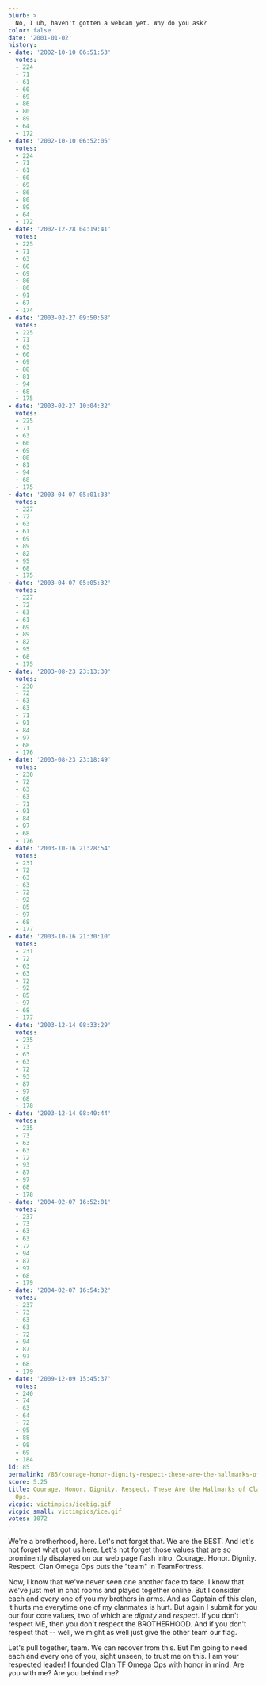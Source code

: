 ```yaml
---
blurb: >
  No, I uh, haven't gotten a webcam yet. Why do you ask?
color: false
date: '2001-01-02'
history:
- date: '2002-10-10 06:51:53'
  votes:
  - 224
  - 71
  - 61
  - 60
  - 69
  - 86
  - 80
  - 89
  - 64
  - 172
- date: '2002-10-10 06:52:05'
  votes:
  - 224
  - 71
  - 61
  - 60
  - 69
  - 86
  - 80
  - 89
  - 64
  - 172
- date: '2002-12-28 04:19:41'
  votes:
  - 225
  - 71
  - 63
  - 60
  - 69
  - 86
  - 80
  - 91
  - 67
  - 174
- date: '2003-02-27 09:50:58'
  votes:
  - 225
  - 71
  - 63
  - 60
  - 69
  - 88
  - 81
  - 94
  - 68
  - 175
- date: '2003-02-27 10:04:32'
  votes:
  - 225
  - 71
  - 63
  - 60
  - 69
  - 88
  - 81
  - 94
  - 68
  - 175
- date: '2003-04-07 05:01:33'
  votes:
  - 227
  - 72
  - 63
  - 61
  - 69
  - 89
  - 82
  - 95
  - 68
  - 175
- date: '2003-04-07 05:05:32'
  votes:
  - 227
  - 72
  - 63
  - 61
  - 69
  - 89
  - 82
  - 95
  - 68
  - 175
- date: '2003-08-23 23:13:30'
  votes:
  - 230
  - 72
  - 63
  - 63
  - 71
  - 91
  - 84
  - 97
  - 68
  - 176
- date: '2003-08-23 23:18:49'
  votes:
  - 230
  - 72
  - 63
  - 63
  - 71
  - 91
  - 84
  - 97
  - 68
  - 176
- date: '2003-10-16 21:28:54'
  votes:
  - 231
  - 72
  - 63
  - 63
  - 72
  - 92
  - 85
  - 97
  - 68
  - 177
- date: '2003-10-16 21:30:10'
  votes:
  - 231
  - 72
  - 63
  - 63
  - 72
  - 92
  - 85
  - 97
  - 68
  - 177
- date: '2003-12-14 08:33:29'
  votes:
  - 235
  - 73
  - 63
  - 63
  - 72
  - 93
  - 87
  - 97
  - 68
  - 178
- date: '2003-12-14 08:40:44'
  votes:
  - 235
  - 73
  - 63
  - 63
  - 72
  - 93
  - 87
  - 97
  - 68
  - 178
- date: '2004-02-07 16:52:01'
  votes:
  - 237
  - 73
  - 63
  - 63
  - 72
  - 94
  - 87
  - 97
  - 68
  - 179
- date: '2004-02-07 16:54:32'
  votes:
  - 237
  - 73
  - 63
  - 63
  - 72
  - 94
  - 87
  - 97
  - 68
  - 179
- date: '2009-12-09 15:45:37'
  votes:
  - 240
  - 74
  - 63
  - 64
  - 72
  - 95
  - 88
  - 98
  - 69
  - 184
id: 85
permalink: /85/courage-honor-dignity-respect-these-are-the-hallmarks-of-clan-tf-omega-ops/
score: 5.25
title: Courage. Honor. Dignity. Respect. These Are the Hallmarks of Clan TF Omega
  Ops.
vicpic: victimpics/icebig.gif
vicpic_small: victimpics/ice.gif
votes: 1072
---
```


We're a brotherhood, here. Let's not forget that. We are the BEST. And
let's not forget what got us here. Let's not forget those values that
are so prominently displayed on our web page flash intro. Courage.
Honor. Dignity. Respect. Clan Omega Ops puts the "team" in TeamFortress.

Now, I know that we've never seen one another face to face. I know that
we've just met in chat rooms and played together online. But I consider
each and every one of you my brothers in arms. And as Captain of this
clan, it hurts me everytime one of my clanmates is hurt. But again I
submit for you our four core values, two of which are *dignity* and
*respect*. If you don't respect ME, then you don't respect the
BROTHERHOOD. And if you don't respect that -- well, we might as well
just give the other team our flag.

Let's pull together, team. We can recover from this. But I'm going to
need each and every one of you, sight unseen, to trust me on this. I am
your respected leader! I founded Clan TF Omega Ops with honor in mind.
Are you with me? Are you behind me?